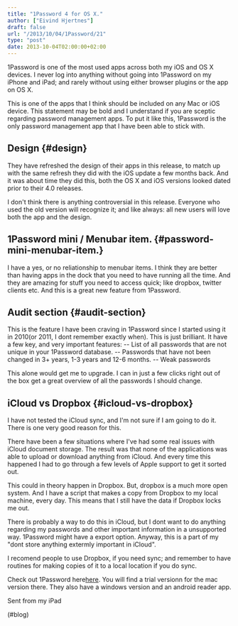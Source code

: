 ```yaml
---
title: "1Password 4 for OS X."
author: ["Eivind Hjertnes"]
draft: false
url: "/2013/10/04/1Password/21"
type: "post"
date: 2013-10-04T02:00:00+02:00
---
```


1Password is one of the most used apps across both my iOS and OS X
devices. I never log into anything without going into 1Password on my
iPhone and iPad; and rarely without using either browser plugins or the
app on OS X.

This is one of the apps that I think should be included on any Mac or
iOS device. This statement may be bold and I understand if you are
sceptic regarding password management apps. To put it like this,
1Password is the only password management app that I have been able to
stick with.


## Design {#design}

They have refreshed the design of their apps in this release, to match
up with the same refresh they did with the iOS update a few months back.
And it was about time they did this, both the OS X and iOS versions
looked dated prior to their 4.0 releases.

I don't think there is anything controversial in this release. Everyone
who used the old version will recognize it; and like always: all new
users will love both the app and the design.


## 1Password mini / Menubar item. {#password-mini-menubar-item.}

I have a yes, or no reliationship to menubar items. I think they are
better than having apps in the dock that you need to have running all
the time. And they are amazing for stuff you need to access quick; like
dropbox, twitter clients etc. And this is a great new feature from
1Password.


## Audit section {#audit-section}

This is the feature I have been craving in 1Password since I started
using it in 2010(or 2011, I dont remember exactly when). This is just
brilliant. It have a few key, and very important features: -- List of
all passwords that are not unique in your 1Password database. --
Passwords that have not been changed in 3+ years, 1-3 years and 12-6
months. -- Weak passwords

This alone would get me to upgrade. I can in just a few clicks right out
of the box get a great overview of all the passwords I should change.


## iCloud vs Dropbox {#icloud-vs-dropbox}

I have not tested the iCloud sync, and I'm not sure if I am going to do
it. There is one very good reason for this.

There have been a few situations where I've had some real issues with
iCloud document storage. The result was that none of the applications
was able to upload or download anything from iCloud. And every time this
happened I had to go through a few levels of Apple support to get it
sorted out.

This could in theory happen in Dropbox. But, dropbox is a much more open
system. And I have a script that makes a copy from Dropbox to my local
machine, every day. This means that I still have the data if Dropbox
locks me out.

There is probably a way to do this in iCloud, but I dont want to do
anything regarding my passwords and other important information in a
unsupported way. 1Password might have a export option. Anyway, this is a
part of my "dont store anything extermly important in iCloud".

I recomend people to use Dropbox, if you need sync; and remember to have
routines for making copies of it to a local location if you do sync.

Check out 1Password here[here](https://agilebits.com/onepassword). You
will find a trial versionn for the mac version there. They also have a
windows version and an android reader app.

Sent from my iPad

(#blog)
